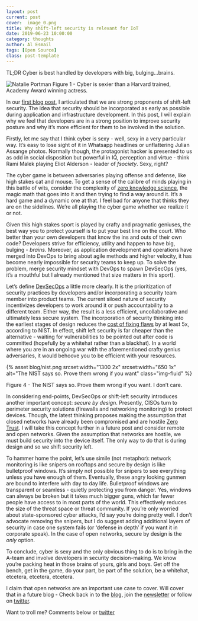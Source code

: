 ```yaml
---
layout: post
current: post
cover:  image_0.png
title: Why shift-left security is relevant for IoT
date: 2019-06-23 10:00:00
category: thoughts
author: Al Esmail
tags: [Open Source]
class: post-template
---
```


TL;DR Cyber is best handled by developers with big, bulging...brains.

![Natalie Portman](https://media.giphy.com/media/lQaO9Cf50zlM4/giphy.gif)
Figure 1 - Cyber is sexier than a Harvard trained, Academy Award winning actress.

In our [first blog post]({{site.url}}/blog/news/2019/06/20/why-we-are-doing-what-we-do), I articulated that we are strong proponents of shift-left security.  The idea that security should be incorporated as early as possible during application and infrastructure development.  In this post, I will explain why we feel that developers are in a strong position to improve security posture and why it’s more efficient for them to be involved in the solution.

Firstly, let me say that I think cyber is sexy - well, sexy in a very particular way.  It’s easy to lose sight of it in Whatsapp headlines or unflattering Julian Assange photos.  Normally though, the protagonist hacker is presented to us as odd in social disposition but powerful in IQ, perception and virtue - think Rami Malek playing Eliot Alderson - leader of _fsociety_. Sexy, right?

The cyber game is between adversaries playing offense and defense, like high stakes cat and mouse.  To get a sense of the calibre of minds playing in this battle of wits, consider the complexity of [zero knowledge science](https://www.youtube.com/watch?v=z1-eH3NJJX0), the magic math that goes into it and then trying to find a way around it.  It’s a hard game and a dynamic one at that. I feel bad for anyone that thinks they are on the sidelines.  We’re all playing the cyber game whether we realize it or not.

Given this high stakes sport is played by crafty and pragmatic geniuses, the best way you to protect yourself is to put your best line on the court.  Who better than your own developers that know the ins and outs of their own code?  Developers strive for efficiency, utility and happen to have big, bulging - _brains_.  Moreover, as application development and operations have merged into DevOps to bring about agile methods and higher velocity, it has become nearly impossible for security teams to keep up.  To solve the problem, merge security mindset with DevOps to spawn DevSecOps (yes, it’s a mouthful but I already mentioned that size matters in this sport).

Let’s define [DevSecOps](https://opensource.com/article/19/1/what-devsecops) a little more clearly.  It is the prioritization of security practices by developers and/or incorporating a security team member into product teams.  The current siloed nature of security incentivizes developers to work around it or push accountability to a different team.  Either way, the result is a less efficient, uncollaborative and ultimately less secure system.  The incorporation of security thinking into the earliest stages of design reduces the [cost of fixing flaws](https://www.researchgate.net/figure/Cost-to-fix-at-different-phases-of-development_fig1_301789336) by at least 5x, according to NIST.  In effect, shift left security is far cheaper than the alternative - waiting for vulnerabilities to be pointed out after code is committed (hopefully by a whitehat rather than a blackhat).  In a world where you are in an ongoing war with the aforementioned crafty genius adversaries, it would behoove you to be efficient with your resources.

{% asset blog/nist.png srcset:width="1300 2x" srcset:width="650 1x" alt="The NIST says so. Prove them wrong if you want" class="img-fluid" %}

Figure 4 - The NIST says so. Prove them wrong if you want. I don’t care.

In considering end-points, DevSecOps or shift-left security introduces another important concept: _secure by design_.  Presently, CISOs turn to perimeter security solutions (firewalls and networking monitoring) to protect devices.  Though, the latest thinking proposes making the assumption that closed networks have already been compromised and are hostile [Zero Trust](https://www.oreilly.com/library/view/zero-trust-networks/9781491962183/ch01.html ). I will take this concept further in a future post and consider remote and open networks.  Given the assumption that networks are hostile, we must build security into the device itself.  The only way to do that is during design and so we shift security left.

To hammer home the point, let’s use simile (not metaphor): network monitoring is like snipers on rooftops and secure by design is like bulletproof windows.  It’s simply not possible for snipers to see everything unless you have enough of them.  Eventually, these angry looking gunmen are bound to interfere with day to day life.  Bulletproof windows are transparent or seamless - quietly protecting you from danger.  Yes, windows can always be broken but it takes much bigger guns, which far fewer people have access to in most parts of the world.  This effectively reduces the size of the threat space or threat community.  If you’re only worried about state-sponsored cyber attacks, I’d say you’re doing pretty well.  I don’t advocate removing the snipers, but I do suggest adding additional layers of security in case one system fails (or ‘defense in depth’ if you want it in corporate speak).  In the case of open networks, secure by design is the _only_ option.

To conclude, cyber is sexy and the only obvious thing to do is to bring in the A-team and involve developers in security decision-making. We know you’re packing heat in those brains of yours, girls and boys. Get off the bench, get in the game, do your part, be part of the solution, be a whitehat, etcetera, etcetera, etcetera.

I claim that open networks are an important use case to cover. Will cover that in a future blog - Check back in to the [blog]({{site.url}}/blog), join the [newsletter](http://eepurl.com/ge0niv) or follow on [twitter](https://twitter.com/wottsecurity). 

Want to troll me? Comments below or [twitter](https://www.twitter.com/wottsecurity)
